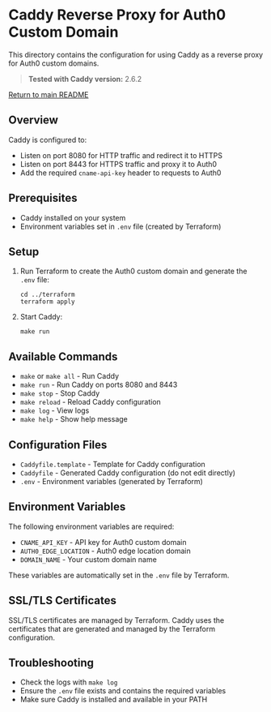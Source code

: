 # Caddy Reverse Proxy for Auth0 Custom Domain

This directory contains the configuration for using Caddy as a reverse proxy for Auth0 custom domains.

> **Tested with Caddy version:** 2.6.2

[Return to main README](../README.md)

## Overview

Caddy is configured to:
- Listen on port 8080 for HTTP traffic and redirect it to HTTPS
- Listen on port 8443 for HTTPS traffic and proxy it to Auth0
- Add the required `cname-api-key` header to requests to Auth0

## Prerequisites

- Caddy installed on your system
- Environment variables set in `.env` file (created by Terraform)

## Setup

1. Run Terraform to create the Auth0 custom domain and generate the `.env` file:
   ```
   cd ../terraform
   terraform apply
   ```

2. Start Caddy:
   ```
   make run
   ```

## Available Commands

- `make` or `make all` - Run Caddy
- `make run` - Run Caddy on ports 8080 and 8443
- `make stop` - Stop Caddy
- `make reload` - Reload Caddy configuration
- `make log` - View logs
- `make help` - Show help message

## Configuration Files

- `Caddyfile.template` - Template for Caddy configuration
- `Caddyfile` - Generated Caddy configuration (do not edit directly)
- `.env` - Environment variables (generated by Terraform)

## Environment Variables

The following environment variables are required:
- `CNAME_API_KEY` - API key for Auth0 custom domain
- `AUTH0_EDGE_LOCATION` - Auth0 edge location domain
- `DOMAIN_NAME` - Your custom domain name

These variables are automatically set in the `.env` file by Terraform.

## SSL/TLS Certificates

SSL/TLS certificates are managed by Terraform. Caddy uses the certificates that are generated and managed by the Terraform configuration.

## Troubleshooting

- Check the logs with `make log`
- Ensure the `.env` file exists and contains the required variables
- Make sure Caddy is installed and available in your PATH